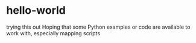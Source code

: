 # hello-world
trying this out
Hoping that some Python examples or code are available to work with, especially mapping scripts
# 

